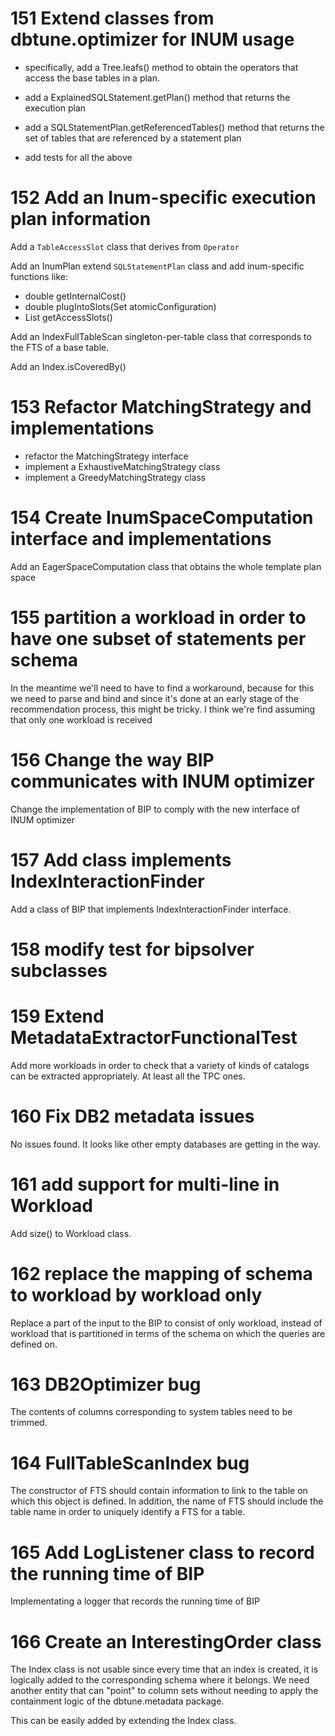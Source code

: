 # 151 Extend classes from dbtune.optimizer for INUM usage
    
 * specifically, add a Tree.leafs() method to obtain the operators that access the base tables in a 
 plan.

 * add a ExplainedSQLStatement.getPlan() method that returns the execution plan

 * add a SQLStatementPlan.getReferencedTables() method that returns the set of tables that are 
 referenced by a statement plan

 * add tests for all the above
 
# 152 Add an Inum-specific execution plan information

Add a `TableAccessSlot` class that derives from `Operator`

Add an InumPlan extend `SQLStatementPlan` class and add inum-specific functions like:

 * double getInternalCost()
 * double plugIntoSlots(Set<Index> atomicConfiguration)
 * List<TableAccessSlot> getAccessSlots()

Add an IndexFullTableScan singleton-per-table class that corresponds to the FTS of a base table. 

Add an Index.isCoveredBy()

# 153 Refactor MatchingStrategy and implementations

 * refactor the MatchingStrategy interface
 * implement a ExhaustiveMatchingStrategy class
 * implement a GreedyMatchingStrategy class

# 154 Create InumSpaceComputation interface and implementations

Add an EagerSpaceComputation class that obtains the whole template plan space

# 155 partition a workload in order to have one subset of statements per schema

In the meantime we'll need to have to find a workaround, because for this we need to parse and bind 
and since it's done at an early stage of the recommendation process, this might be tricky. I think 
we're find assuming that only one workload is received

# 156 Change the way BIP communicates with INUM optimizer
Change the implementation of BIP to comply with the new interface of INUM optimizer

# 157 Add class implements IndexInteractionFinder
Add a class of BIP that implements IndexInteractionFinder interface.

# 158 modify test for bipsolver subclasses

# 159 Extend MetadataExtractorFunctionalTest

Add more workloads in order to check that a variety of kinds of catalogs can be extracted 
appropriately. At least all the TPC ones.

# 160 Fix DB2 metadata issues

No issues found. It looks like other empty databases are getting in the way.

# 161 add support for multi-line in Workload

Add size() to Workload class.

# 162 replace the mapping of schema to workload by workload only

Replace a part of the input to the BIP to consist of only workload, instead of 
workload that is partitioned in terms of the schema on which the queries are defined on.

# 163 DB2Optimizer bug

The contents of columns corresponding to system tables need to be trimmed.

# 164 FullTableScanIndex bug

The constructor of FTS should contain information to link to the table on which this object is 
defined. In addition, the name of FTS should include the table name in order to uniquely identify
a FTS for a table.

# 165 Add LogListener class to record the running time of BIP

Implementating a logger that records the running time of BIP

# 166 Create an InterestingOrder class

The Index class is not usable since every time that an index is created, it is logically added to 
the corresponding schema where it belongs. We need another entity that can "point" to column sets 
without needing to apply the containment logic of the dbtune.metadata package.

This can be easily added by extending the Index class.

